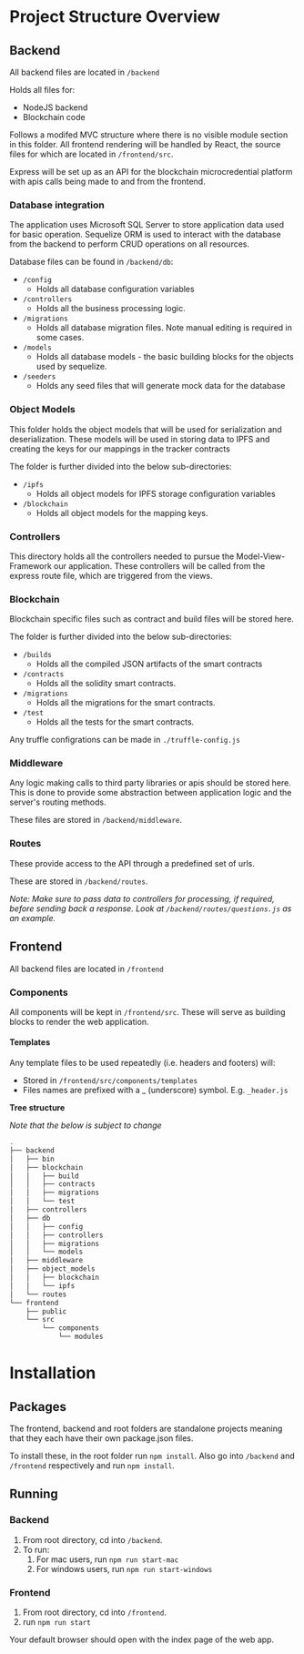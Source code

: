 # Project Structure Overview

## Backend

All backend files are located in `/backend`

Holds all files for:
 - NodeJS backend
 - Blockchain code

Follows a modifed MVC structure where there is no visible module section in this folder. All frontend rendering will be handled by React, the source files for which are located in `/frontend/src`.

Express will be set up as an API for the blockchain microcredential platform with apis calls being made to and from the frontend.

### Database integration

The application uses Microsoft SQL Server to store application data used for basic operation.
Sequelize ORM is used to interact with the database from the backend to perform CRUD operations on all resources.

Database files can be found in `/backend/db`:
- `/config`
    - Holds all database configuration variables
- `/controllers`
    - Holds all the business processing logic.
- `/migrations`
    - Holds all database migration files. Note manual editing is required in some cases.
- `/models`
    - Holds all database models - the basic building blocks for the objects used by sequelize.
- `/seeders`
    - Holds any seed files that will generate mock data for the database

### Object Models 

This folder holds the object models that will be used for serialization and deserialization. These models will be used in storing data to IPFS and creating the keys for our mappings in the tracker contracts 

The folder is further divided into the below sub-directories:
- `/ipfs`
    - Holds all object models for IPFS storage configuration variables
- `/blockchain`
    - Holds all object models for the mapping keys.

### Controllers 

This directory holds all the controllers needed to pursue the Model-View-Framework our application. These controllers will be called from the express route file, which are triggered from the views.

### Blockchain

Blockchain specific files such as contract and build files will be stored here.

The folder is further divided into the below sub-directories:
- `/builds`
    - Holds all the compiled JSON artifacts of the smart contracts 
- `/contracts`
    - Holds all the solidity smart contracts.
- `/migrations`
    - Holds all the migrations for the smart contracts.
- `/test`
	- Holds all the tests for the smart contracts.

Any truffle configrations can be made in `./truffle-config.js`

### Middleware

Any logic making calls to third party libraries or apis should be stored here. This is done to provide some abstraction between application logic and the server's routing methods.

These files are stored in `/backend/middleware`.


### Routes

These provide access to the API through a predefined set of urls.

These are stored in `/backend/routes`.

*Note: Make sure to pass data to controllers for processing, if required, before sending back a response. Look at `/backend/routes/questions.js` as an example.*

## Frontend

All backend files are located in `/frontend`

### Components

All components will be kept in `/frontend/src`. These will serve as building blocks to render the web application.

#### Templates

Any template files to be used repeatedly (i.e. headers and footers) will:
 - Stored in `/frontend/src/components/templates`
 - Files names are prefixed with a _ (underscore) symbol. E.g. `_header.js`


 
**Tree structure**

*Note that the below is subject to change*

```bash
.
├── backend
│   ├── bin
│   ├── blockchain
│   │   ├── build
│   │   ├── contracts
│   │   ├── migrations
│   │   └── test
│   ├── controllers
│   ├── db
│   │   ├── config
│   │   ├── controllers
│   │   ├── migrations
│   │   └── models
│   ├── middleware
│   ├── object_models
│   │   ├── blockchain
│   │   └── ipfs
│   └── routes
└── frontend
    ├── public
    └── src
        └── components
            └── modules
```


# Installation

## Packages

The frontend, backend and root folders are standalone projects meaning that they each have their own package.json files. 

To install these, in the root folder run `npm install`. Also go into `/backend` and `/frontend` respectively and run `npm install`.

## Running

### Backend

1. From root directory, cd into `/backend`.
2. To run:
    1. For mac users, run `npm run start-mac`
    2. For windows users, run `npm run start-windows`

### Frontend

1. From root directory, cd into `/frontend`.
2. run `npm run start`

Your default browser should open with the index page of the web app.
